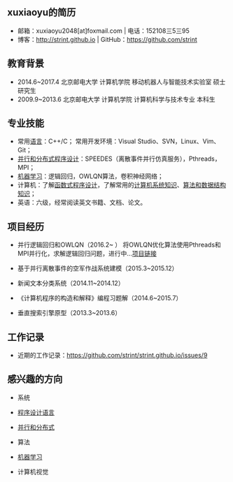 ## xuxiaoyu的简历
* 邮箱：xuxiaoyu2048[at]foxmail.com  |  电话：152108三5三95 
* 博客：http://strint.github.io |  GitHub：https://github.com/strint

## 教育背景
* 2014.6~2017.4 北京邮电大学 计算机学院 移动机器人与智能技术实验室 硕士研究生
* 2009.9~2013.6 北京邮电大学 计算机学院 计算机科学与技术专业       本科生

## 专业技能
* 常用[语言](https://github.com/strint/littleWheels/tree/master/ProgrammingAndLanguages)：C++/C； 常用开发环境：Visual Studio、SVN，Linux、Vim、Git；
* [并行和分布式程序设计](https://github.com/strint/littleWheels/tree/master/ParallelAndDistributed)：SPEEDES（离散事件并行仿真服务），Pthreads，MPI；
* [机器学习](https://github.com/strint/littleWheels/tree/master/MachineLearning)：逻辑回归，OWLQN算法，卷积神经网络；
* 计算机：了解[函数式程序设计](https://github.com/strint/sicpAns)，了解常用的[计算机系统知识](https://github.com/strint/littleWheels/tree/master/ComputerSystems)、[算法和数据结构知识](https://github.com/strint/littleWheels/tree/master/AlgorithmsAndDataStructures)；
* 英语：六级，经常阅读英文书籍、文档、论文。


## 项目经历
* 并行逻辑回归和OWLQN（2016.2~ ）
将OWLQN优化算法使用Pthreads和MPI并行化，求解逻辑回归问题，进行中...[项目链接](https://github.com/strint/DML/tree/master/logistic_regression)

* 基于并行离散事件的空军作战系统建模（2015.3~2015.12）

* 新闻文本分类系统（2014.11~2014.12）

* 《计算机程序的构造和解释》编程习题解（2014.6~2015.7）

* 垂直搜索引擎原型（2013.3~2013.6）


## 工作记录
* 近期的工作记录：https://github.com/strint/strint.github.io/issues/9

## 感兴趣的方向
* 系统
 * [程序设计语言](https://github.com/strint/littleWheels/tree/master/ProgrammingAndLanguages)
 * [并行和分布式](https://github.com/strint/littleWheels/tree/master/ParallelAndDistributed)

* 算法
 * [机器学习](https://github.com/strint/littleWheels/tree/master/MachineLearning)
 * 计算机视觉
